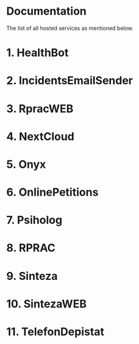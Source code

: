 # Documentation

The list of all hosted services as mentioned below.

# 1. HealthBot

# 2. IncidentsEmailSender

# 3. RpracWEB

# 4. NextCloud

# 5. Onyx

# 6. OnlinePetitions

# 7. Psiholog

# 8. RPRAC

# 9. Sinteza

# 10. SintezaWEB

# 11. TelefonDepistat